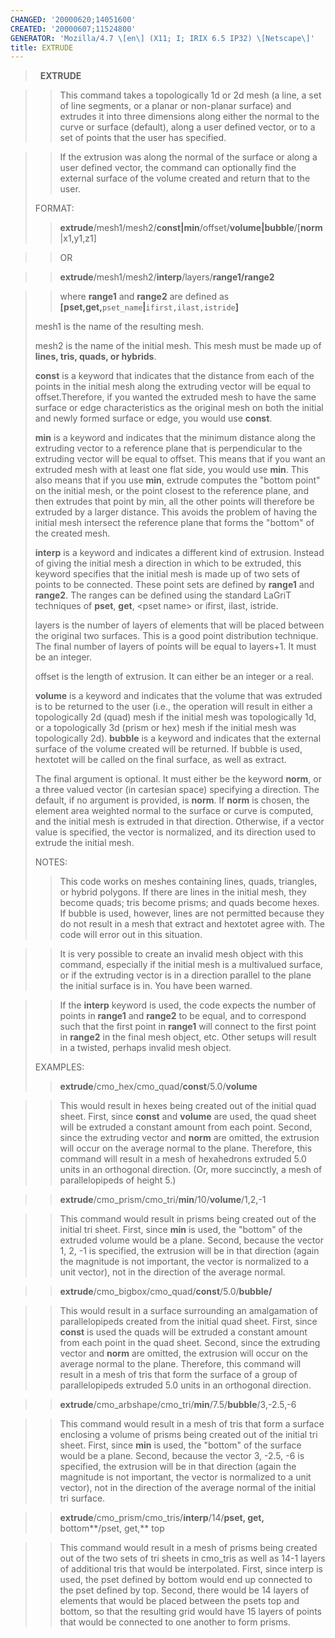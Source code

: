 ```yaml
---
CHANGED: '20000620;14051600'
CREATED: '20000607;11524800'
GENERATOR: 'Mozilla/4.7 \[en\] (X11; I; IRIX 6.5 IP32) \[Netscape\]'
title: EXTRUDE
---
```


>  
> **EXTRUDE**

> > This command takes a topologically 1d or 2d mesh (a line, a set of
> > line segments, or a planar or non-planar surface) and extrudes it
> > into three dimensions along either the normal to the curve or
> > surface (default), along a user defined vector, or to a set of
> > points that the user has specified.

> > If the extrusion was along the normal of the surface or along a user
> > defined vector, the command can optionally find the external surface
> > of the volume created and return that to the user.
>
> FORMAT:
>
> > **extrude**/mesh1/mesh2/**const|min**/offset/**volume|bubble**/\[**norm**|x1,y1,z1\]

> > OR

> > **extrude**/mesh1/mesh2/**interp**/layers/**range1/range2**

> > where **range1** and **range2** are defined as
> > **\[pset,get,**`pset_name`**|**`ifirst,ilast,istride`**\]**
>
> mesh1 is the name of the resulting mesh.
>
> mesh2 is the name of the initial mesh. This mesh must be made up of
> **lines, tris, quads, or hybrids**.
>
> **const** is a keyword that indicates that the distance from each of
> the points in the initial mesh along the extruding vector will be
> equal to offset.Therefore, if you wanted the extruded mesh to have the
> same surface or edge characteristics as the original mesh on both the
> initial and newly formed surface or edge, you would use **const**.
>
> **min** is a keyword and indicates that the minimum distance along the
> extruding vector to a reference plane that is perpendicular to the
> extruding vector will be equal to offset. This means that if you want
> an extruded mesh with at least one flat side, you would use **min**.
> This also means that if you use **min**, extrude computes the "bottom
> point" on the initial mesh, or the point closest to the reference
> plane, and then extrudes that point by min, all the other points will
> therefore be extruded by a larger distance. This avoids the problem of
> having the initial mesh intersect the reference plane that forms the
> "bottom" of the created mesh.
>
> **interp** is a keyword and indicates a different kind of extrusion.
> Instead of giving the initial mesh a direction in which to be
> extruded, this keyword specifies that the initial mesh is made up of
> two sets of points to be connected. These point sets are defined by
> **range1** and **range2**. The ranges can be defined using the
> standard LaGriT techniques of **pset**, **get**, &lt;pset name&gt; or
> ifirst, ilast, istride.
>
> layers is the number of layers of elements that will be placed between
> the original two surfaces. This is a good point distribution
> technique. The final number of layers of points will be equal to
> layers+1. It must be an integer.
>
> offset is the length of extrusion. It can either be an integer or a
> real.
>
> **volume** is a keyword and indicates that the volume that was
> extruded is to be returned to the user (i.e., the operation will
> result in either a topologically 2d (quad) mesh if the initial mesh
> was topologically 1d, or a topologically 3d (prism or hex) mesh if the
> initial mesh was topologically 2d). **bubble** is a keyword and
> indicates that the external surface of the volume created will be
> returned. If bubble is used, hextotet will be called on the final
> surface, as well as extract.
>
> The final argument is optional. It must either be the keyword
> **norm**, or a three valued vector (in cartesian space) specifying a
> direction. The default, if no argument is provided, is **norm**. If
> **norm** is chosen, the element area weighted normal to the surface or
> curve is computed, and the initial mesh is extruded in that direction.
> Otherwise, if a vector value is specified, the vector is normalized,
> and its direction used to extrude the initial mesh.
>
> NOTES:
>
> > This code works on meshes containing lines, quads, triangles, or
> > hybrid polygons. If there are lines in the initial mesh, they become
> > quads; tris become prisms; and quads become hexes. If bubble is
> > used, however, lines are not permitted because they do not result in
> > a mesh that extract and hextotet agree with. The code will error out
> > in this situation.

> > It is very possible to create an invalid mesh object with this
> > command, especially if the initial mesh is a multivalued surface, or
> > if the extruding vector is in a direction parallel to the plane the
> > initial surface is in. You have been warned.

> > If the **interp** keyword is used, the code expects the number of
> > points in **range1** and **range2** to be equal, and to correspond
> > such that the first point in **range1** will connect to the first
> > point in **range2** in the final mesh object, etc. Other setups will
> > result in a twisted, perhaps invalid mesh object.
>
> EXAMPLES:
>
> > **extrude**/cmo\_hex/cmo\_quad/**const**/5.0/**volume**

> > This would result in hexes being created out of the initial quad
> > sheet. First, since **const** and **volume** are used, the quad
> > sheet will be extruded a constant amount from each point. Second,
> > since the extruding vector and **norm** are omitted, the extrusion
> > will occur on the average normal to the plane. Therefore, this
> > command will result in a mesh of hexahedrons extruded 5.0 units in
> > an orthogonal direction. (Or, more succinctly, a mesh of
> > parallelopipeds of height 5.)

> > **extrude**/cmo\_prism/cmo\_tri/**min**/10/**volume**/1,2,-1

> > This command would result in prisms being created out of the initial
> > tri sheet. First, since **min** is used, the "bottom" of the
> > extruded volume would be a plane. Second, because the vector 1, 2,
> > -1 is specified, the extrusion will be in that direction (again the
> > magnitude is not important, the vector is normalized to a unit
> > vector), not in the direction of the average normal.

> > **extrude**/cmo\_bigbox/cmo\_quad/**const**/5.0/**bubble/**

> > This would result in a surface surrounding an amalgamation of
> > parallelopipeds created from the initial quad sheet. First, since
> > **const** is used the quads will be extruded a constant amount from
> > each point in the quad sheet. Second, since the extruding vector and
> > **norm** are omitted, the extrusion will occur on the average normal
> > to the plane. Therefore, this command will result in a mesh of tris
> > that form the surface of a group of parallelopipeds extruded 5.0
> > units in an orthogonal direction.

> > **extrude**/cmo\_arbshape/cmo\_tri/**min**/7.5/**bubble**/3,-2.5,-6

> > This command would result in a mesh of tris that form a surface
> > enclosing a volume of prisms being created out of the initial tri
> > sheet. First, since **min** is used, the "bottom" of the surface
> > would be a plane. Second, because the vector 3, -2.5, -6 is
> > specified, the extrusion will be in that direction (again the
> > magnitude is not important, the vector is normalized to a unit
> > vector), not in the direction of the average normal of the initial
> > tri surface.

> > **extrude**/cmo\_prism/cmo\_tris/**interp**/14/**pset, get,**
> > bottom**/pset, get,** top

> > This command would result in a mesh of prisms being created out of
> > the two sets of tri sheets in cmo\_tris as well as 14-1 layers of
> > additional tris that would be interpolated. First, since interp is
> > used, the pset defined by bottom would end up connected to the pset
> > defined by top. Second, there would be 14 layers of elements that
> > would be placed between the psets top and bottom, so that the
> > resulting grid would have 15 layers of points that would be
> > connected to one another to form prisms.
